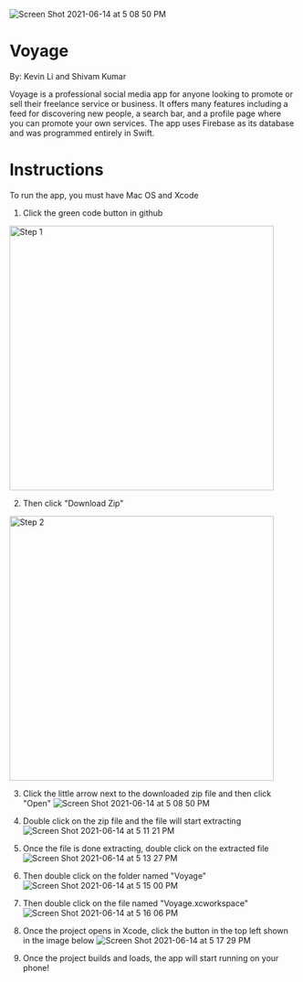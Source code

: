 ![Screen Shot 2021-06-14 at 5 08 50 PM](https://user-images.githubusercontent.com/77311956/121965868-53ed0300-cd33-11eb-8fb4-4500870bc6c2.png)
# Voyage

By: Kevin Li and Shivam Kumar

Voyage is a professional social media app for anyone looking to promote or sell their freelance service or business. It offers many features including a feed for discovering new people, a search bar, and a profile page where you can promote your own services. The app uses Firebase as its database and was programmed entirely in Swift.

# Instructions

To run the app, you must have Mac OS and Xcode

1. Click the green code button in github
<img width="463" alt="Step 1" src="https://user-images.githubusercontent.com/77311956/121965148-39fef080-cd32-11eb-9b22-a44048637281.PNG">

2. Then click "Download Zip"
<img width="463" alt="Step 2" src="https://user-images.githubusercontent.com/77311956/121965329-7af70500-cd32-11eb-87a7-defea3ec8368.PNG">

3. Click the little arrow next to the downloaded zip file and then click "Open"
![Screen Shot 2021-06-14 at 5 08 50 PM](https://user-images.githubusercontent.com/77311956/121965907-62d3b580-cd33-11eb-890b-b5f4b30f8335.png)

4. Double click on the zip file and the file will start extracting
![Screen Shot 2021-06-14 at 5 11 21 PM](https://user-images.githubusercontent.com/77311956/121966144-be9e3e80-cd33-11eb-96ce-073c501072fe.png)

5. Once the file is done extracting, double click on the extracted file
![Screen Shot 2021-06-14 at 5 13 27 PM](https://user-images.githubusercontent.com/77311956/121966256-e8effc00-cd33-11eb-8253-dc270727e0b4.png)

6. Then double click on the folder named "Voyage"
![Screen Shot 2021-06-14 at 5 15 00 PM](https://user-images.githubusercontent.com/77311956/121966345-176dd700-cd34-11eb-98a3-bc58e06049f2.png)

7. Then double click on the file named "Voyage.xcworkspace"
![Screen Shot 2021-06-14 at 5 16 06 PM](https://user-images.githubusercontent.com/77311956/121966430-42f0c180-cd34-11eb-9e50-93164552220d.png)

8. Once the project opens in Xcode, click the button in the top left shown in the image below
![Screen Shot 2021-06-14 at 5 17 29 PM](https://user-images.githubusercontent.com/77311956/121966588-851a0300-cd34-11eb-9106-c6f06fb9be78.png)

9. Once the project builds and loads, the app will start running on your phone!
